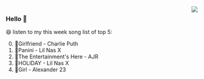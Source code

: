 <img align="right"  src="https://github-readme-stats.vercel.app/api/top-langs/?username=sohyunQVQ" />

### Hello 👋

😄 listen to my this week song list of top 5:

0. 🌈Girlfriend - Charlie Puth
1. 🌈Panini - Lil Nas X
2. 🌈The Entertainment's Here - AJR
3. 🌈HOLIDAY - Lil Nas X
4. 🌈Girl - Alexander 23

